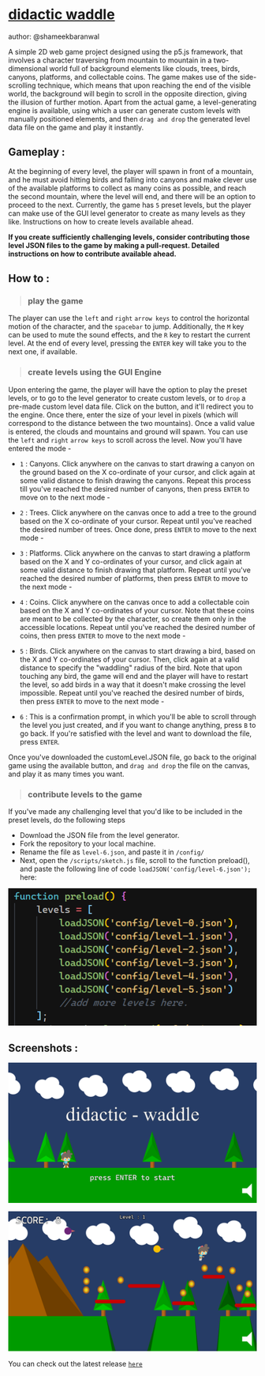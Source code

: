 
# [didactic waddle](https://didactic-waddle.netlify.app) #
author: @shameekbaranwal

A simple 2D web game project designed using the p5.js framework, that involves a character traversing from mountain to mountain in a two-dimensional world full of background elements like clouds, trees, birds, canyons, platforms, and collectable coins. The game makes use of the side-scrolling technique, which means that upon reaching the end of the visible world, the background will begin to scroll in the opposite direction, giving the illusion of further motion. Apart from the actual game, a level-generating engine is available, using which a user can generate custom levels with manually positioned elements, and then `drag and drop` the generated level data file on the game and play it instantly.

## Gameplay : ##

At the beginning of every level, the player will spawn in front of a mountain, and he must avoid hitting birds and falling into canyons and make clever use of the available platforms to collect as many coins as possible, and reach the second mountain, where the level will end, and there will be an option to proceed to the next. Currently, the game has `5` preset levels, but the player can make use of the GUI level generator to create as many levels as they like. Instructions on how to create levels available ahead.

 **If you create sufficiently challenging levels, consider contributing those level JSON files to the game by making a pull-request. Detailed instructions on how to contribute available ahead.** 


## How to :  ##

> ### play the game ###
The player can use the `left` and `right` `arrow keys` to control the horizontal motion of the character, and the `spacebar` to jump. Additionally, the `M` key can be used to mute the sound effects, and the `R` key to restart the current level. At the end of every level, pressing the `ENTER` key will take you to the next one, if available.

> ### create levels using the GUI Engine ###
Upon entering the game, the player will have the option to play the preset levels, or to go to the level generator to create custom levels, or to `drop` a pre-made custom level data file. Click on the button, and it'll redirect you to the engine. Once there, enter the size of your level in pixels (which will correspond to the distance between the two mountains). Once a valid value is entered, the clouds and mountains and ground will spawn. You can use the `left` and `right` `arrow keys` to scroll across the level. Now you'll have entered the mode - 

* `1` : Canyons. Click anywhere on the canvas to start drawing a canyon on the ground based on the X co-ordinate of your cursor, and click again at some valid distance to finish drawing the canyons. Repeat this process till you've reached the desired number of canyons, then press `ENTER` to move on to the next mode -

* `2` : Trees. Click anywhere on the canvas once to add a tree to the ground based on the X co-ordinate of your cursor. Repeat until you've reached the desired number of trees. Once done, press `ENTER` to move to the next mode - 

* `3` : Platforms. Click anywhere on the canvas to start drawing a platform based on the X and Y co-ordinates of your cursor, and click again at some valid distance to finish drawing that platform. Repeat until you've reached the desired number of platforms, then press `ENTER` to move to the next mode - 

* `4` : Coins. Click anywhere on the canvas once to add a collectable coin based on the X and Y co-ordinates of your cursor. Note that these coins are meant to be collected by the character, so create them only in the accessible locations. Repeat until you've reached the desired number of coins, then press `ENTER` to move to the next mode - 

* `5` : Birds. Click anywhere on the canvas to start drawing a bird, based on the X and Y co-ordinates of your cursor. Then, click again at a valid distance to specify the "waddling" radius of the bird. Note that upon touching any bird, the game will end and the player will have to restart the level, so add birds in a way that it doesn't make crossing the level impossible. Repeat until you've reached the desired number of birds, then press `ENTER` to move to the next mode -

* `6` : This is a confirmation prompt, in which you'll be able to scroll through the level you just created, and if you want to change anything, press `B` to go back. If you're satisfied with the level and want to download the file, press `ENTER`. 

Once you've downloaded the customLevel.JSON file, go back to the original game using the available button, and `drag and drop` the file on the canvas, and play it as many times you want.

> ### contribute levels to the game ###
If you've made any challenging level that you'd like to be included in the preset levels, do the following steps

   * Download the JSON file from the level generator.
   * Fork the repository to your local machine.
   * Rename the file as `level-6.json`, and paste it in `/config/`
   * Next, open the `/scripts/sketch.js` file, scroll to the function preload(), and paste the following line of code 
        `loadJSON('config/level-6.json');`
    here: 

![](images/loadJSON%20ss.png)



## Screenshots : ##

![](images/launchScreen%20ss.png)

![](images/gameplay%20ss.png)

You can check out the latest release [`here`](https://didactic-waddle.netlify.app)